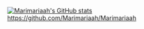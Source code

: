 [![Marimariaah's GitHub stats](https://github-readme-stats.vercel.app/api?username=Marimariaah&hide=contribs,prs?count_private=true&show_icons=true&theme=tokyonight)](https://github.com/Marimariaah/github-readme-stats)
<br/>
https://github.com/Marimariaah/Marimariaah
